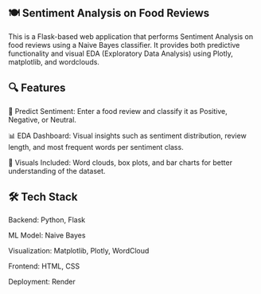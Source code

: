 ## 🍽️ Sentiment Analysis on Food Reviews
This is a Flask-based web application that performs Sentiment Analysis on food reviews using a Naive Bayes classifier. It provides both predictive functionality and visual EDA (Exploratory Data Analysis) using Plotly, matplotlib, and wordclouds.

## 🔍 Features
🧠 Predict Sentiment: Enter a food review and classify it as Positive, Negative, or Neutral.

📊 EDA Dashboard: Visual insights such as sentiment distribution, review length, and most frequent words per sentiment class.

📁 Visuals Included: Word clouds, box plots, and bar charts for better understanding of the dataset.

## 🛠️ Tech Stack
Backend: Python, Flask

ML Model: Naive Bayes

Visualization: Matplotlib, Plotly, WordCloud

Frontend: HTML, CSS

Deployment: Render